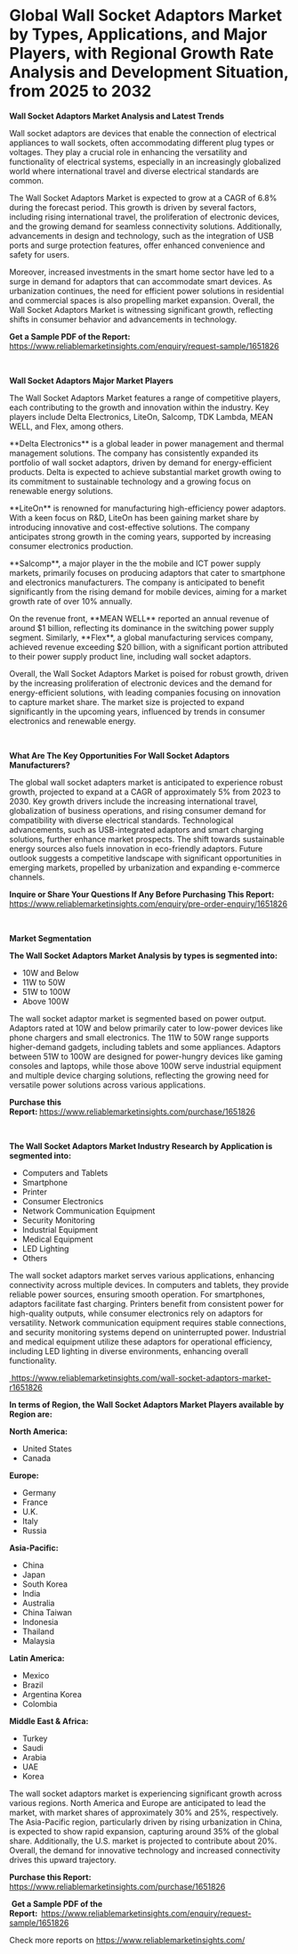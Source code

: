 <p><h1>Global Wall Socket Adaptors Market by Types, Applications, and Major Players, with Regional Growth Rate Analysis and Development Situation, from 2025 to 2032</h1></p><p><strong>Wall Socket Adaptors Market Analysis and Latest Trends</strong></p>
<p><p>Wall socket adaptors are devices that enable the connection of electrical appliances to wall sockets, often accommodating different plug types or voltages. They play a crucial role in enhancing the versatility and functionality of electrical systems, especially in an increasingly globalized world where international travel and diverse electrical standards are common.</p><p>The Wall Socket Adaptors Market is expected to grow at a CAGR of 6.8% during the forecast period. This growth is driven by several factors, including rising international travel, the proliferation of electronic devices, and the growing demand for seamless connectivity solutions. Additionally, advancements in design and technology, such as the integration of USB ports and surge protection features, offer enhanced convenience and safety for users. </p><p>Moreover, increased investments in the smart home sector have led to a surge in demand for adaptors that can accommodate smart devices. As urbanization continues, the need for efficient power solutions in residential and commercial spaces is also propelling market expansion. Overall, the Wall Socket Adaptors Market is witnessing significant growth, reflecting shifts in consumer behavior and advancements in technology.</p></p>
<p><strong>Get a Sample PDF of the Report:&nbsp;</strong> <a href="https://www.reliablemarketinsights.com/enquiry/request-sample/1651826?utm_campaign=2176&utm_medium=2&utm_source=Github&utm_content=ia&utm_term=10022025&utm_id=wall-socket-adaptors">https://www.reliablemarketinsights.com/enquiry/request-sample/1651826</a></p>
<p>&nbsp;</p>
<p><strong>Wall Socket Adaptors Major Market Players</strong></p>
<p><p>The Wall Socket Adaptors Market features a range of competitive players, each contributing to the growth and innovation within the industry. Key players include Delta Electronics, LiteOn, Salcomp, TDK Lambda, MEAN WELL, and Flex, among others.</p><p>**Delta Electronics** is a global leader in power management and thermal management solutions. The company has consistently expanded its portfolio of wall socket adaptors, driven by demand for energy-efficient products. Delta is expected to achieve substantial market growth owing to its commitment to sustainable technology and a growing focus on renewable energy solutions.</p><p>**LiteOn** is renowned for manufacturing high-efficiency power adaptors. With a keen focus on R&D, LiteOn has been gaining market share by introducing innovative and cost-effective solutions. The company anticipates strong growth in the coming years, supported by increasing consumer electronics production.</p><p>**Salcomp**, a major player in the the mobile and ICT power supply markets, primarily focuses on producing adaptors that cater to smartphone and electronics manufacturers. The company is anticipated to benefit significantly from the rising demand for mobile devices, aiming for a market growth rate of over 10% annually.</p><p>On the revenue front, **MEAN WELL** reported an annual revenue of around $1 billion, reflecting its dominance in the switching power supply segment. Similarly, **Flex**, a global manufacturing services company, achieved revenue exceeding $20 billion, with a significant portion attributed to their power supply product line, including wall socket adaptors.</p><p>Overall, the Wall Socket Adaptors Market is poised for robust growth, driven by the increasing proliferation of electronic devices and the demand for energy-efficient solutions, with leading companies focusing on innovation to capture market share. The market size is projected to expand significantly in the upcoming years, influenced by trends in consumer electronics and renewable energy.</p></p>
<p>&nbsp;</p>
<p><strong>What Are The Key Opportunities For Wall Socket Adaptors Manufacturers?</strong></p>
<p><p>The global wall socket adapters market is anticipated to experience robust growth, projected to expand at a CAGR of approximately 5% from 2023 to 2030. Key growth drivers include the increasing international travel, globalization of business operations, and rising consumer demand for compatibility with diverse electrical standards. Technological advancements, such as USB-integrated adaptors and smart charging solutions, further enhance market prospects. The shift towards sustainable energy sources also fuels innovation in eco-friendly adaptors. Future outlook suggests a competitive landscape with significant opportunities in emerging markets, propelled by urbanization and expanding e-commerce channels.</p></p>
<p><strong>Inquire or Share Your Questions If Any Before Purchasing This Report:</strong> <a href="https://www.reliablemarketinsights.com/enquiry/pre-order-enquiry/1651826?utm_campaign=2176&utm_medium=2&utm_source=Github&utm_content=ia&utm_term=10022025&utm_id=wall-socket-adaptors">https://www.reliablemarketinsights.com/enquiry/pre-order-enquiry/1651826</a></p>
<p>&nbsp;</p>
<p><strong>Market Segmentation</strong></p>
<p><strong>The Wall Socket Adaptors Market Analysis by types is segmented into:</strong></p>
<p><ul><li>10W and Below</li><li>11W to 50W</li><li>51W to 100W</li><li>Above 100W</li></ul></p>
<p><p>The wall socket adaptor market is segmented based on power output. Adaptors rated at 10W and below primarily cater to low-power devices like phone chargers and small electronics. The 11W to 50W range supports higher-demand gadgets, including tablets and some appliances. Adaptors between 51W to 100W are designed for power-hungry devices like gaming consoles and laptops, while those above 100W serve industrial equipment and multiple device charging solutions, reflecting the growing need for versatile power solutions across various applications.</p></p>
<p><strong>Purchase this Report:&nbsp;</strong><a href="https://www.reliablemarketinsights.com/purchase/1651826?utm_campaign=2176&utm_medium=2&utm_source=Github&utm_content=ia&utm_term=10022025&utm_id=wall-socket-adaptors">https://www.reliablemarketinsights.com/purchase/1651826</a></p>
<p>&nbsp;</p>
<p><strong>The Wall Socket Adaptors Market Industry Research by Application is segmented into:</strong></p>
<p><ul><li>Computers and Tablets</li><li>Smartphone</li><li>Printer</li><li>Consumer Electronics</li><li>Network Communication Equipment</li><li>Security Monitoring</li><li>Industrial Equipment</li><li>Medical Equipment</li><li>LED Lighting</li><li>Others</li></ul></p>
<p><p>The wall socket adaptors market serves various applications, enhancing connectivity across multiple devices. In computers and tablets, they provide reliable power sources, ensuring smooth operation. For smartphones, adaptors facilitate fast charging. Printers benefit from consistent power for high-quality outputs, while consumer electronics rely on adaptors for versatility. Network communication equipment requires stable connections, and security monitoring systems depend on uninterrupted power. Industrial and medical equipment utilize these adaptors for operational efficiency, including LED lighting in diverse environments, enhancing overall functionality.</p></p>
<p><a href="https://www.reliablemarketinsights.com/wall-socket-adaptors-market-r1651826?utm_campaign=2176&utm_medium=2&utm_source=Github&utm_content=ia&utm_term=10022025&utm_id=wall-socket-adaptors">&nbsp;https://www.reliablemarketinsights.com/wall-socket-adaptors-market-r1651826</a></p>
<p><strong>In terms of Region, the Wall Socket Adaptors Market Players available by Region are:</strong></p>
<p>
    <p> <strong> North America: </strong>
        <ul>
            <li>United States</li>
            <li>Canada</li>
        </ul>
        </p> 
    <p> <strong> Europe: </strong>
        <ul>
            <li>Germany</li>
            <li>France</li>
            <li>U.K.</li>
            <li>Italy</li>
            <li>Russia</li>
        </ul>
        </p> 
    <p> <strong> Asia-Pacific: </strong>
        <ul>
            <li>China</li>
            <li>Japan</li>
            <li>South Korea</li>
            <li>India</li>
            <li>Australia</li>
            <li>China Taiwan</li>
            <li>Indonesia</li>
            <li>Thailand</li>
            <li>Malaysia</li>
        </ul>
        </p> 
    <p> <strong> Latin America: </strong>
        <ul>
            <li>Mexico</li>
            <li>Brazil</li>
            <li>Argentina Korea</li>
            <li>Colombia</li>
        </ul>
        </p> 
    <p> <strong> Middle East & Africa: </strong>
        <ul>
            <li>Turkey</li>
            <li>Saudi</li>
            <li>Arabia</li>
            <li>UAE</li>
            <li>Korea</li>
        </ul>
    </p>
    </p>
<p><p>The wall socket adaptors market is experiencing significant growth across various regions. North America and Europe are anticipated to lead the market, with market shares of approximately 30% and 25%, respectively. The Asia-Pacific region, particularly driven by rising urbanization in China, is expected to show rapid expansion, capturing around 35% of the global share. Additionally, the U.S. market is projected to contribute about 20%. Overall, the demand for innovative technology and increased connectivity drives this upward trajectory.</p></p>
<p><strong>Purchase this Report: </strong><a href="https://www.reliablemarketinsights.com/purchase/1651826?utm_campaign=2176&utm_medium=2&utm_source=Github&utm_content=ia&utm_term=10022025&utm_id=wall-socket-adaptors">https://www.reliablemarketinsights.com/purchase/1651826</a></p>
<p>&nbsp;<strong>Get a Sample PDF of the Report:&nbsp;&nbsp;</strong><a href="https://www.reliablemarketinsights.com/enquiry/request-sample/1651826?utm_campaign=2176&utm_medium=2&utm_source=Github&utm_content=ia&utm_term=10022025&utm_id=wall-socket-adaptors">https://www.reliablemarketinsights.com/enquiry/request-sample/1651826</a></p>
<p><strong></strong></p>
<p>Check more reports on <a href="https://www.reliablemarketinsights.com/?utm_campaign=2176&utm_medium=2&utm_source=Github&utm_content=ia&utm_term=10022025&utm_id=wall-socket-adaptors">https://www.reliablemarketinsights.com/</a></p>
